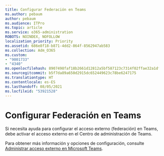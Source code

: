 ```yaml
---
title: Configurar Federación en Teams
ms.author: pebaum
author: pebaum
ms.audience: ITPro
ms.topic: article
ms.service: o365-administration
ROBOTS: NOINDEX, NOFOLLOW
localization_priority: Priority
ms.assetid: 686e8f18-b871-4dd2-864f-8562947ab583
ms.collection: Adm_O365
ms.custom:
- "9001733"
- "4340"
ms.openlocfilehash: 8907498faf18b2661d12812a5bf587123c7314f02ffae32a1df9d073e6767401
ms.sourcegitcommit: b5f7da89a650d2915dc652449623c78be6247175
ms.translationtype: HT
ms.contentlocale: es-ES
ms.lasthandoff: 08/05/2021
ms.locfileid: "53921528"
---
```

# <a name="set-up-teams-federation"></a>Configurar Federación en Teams

Si necesita ayuda para configurar el acceso externo (federación) en Teams, debe activar el acceso externo en el Centro de administración de Teams.

Para obtener más información y opciones de configuración, consulte [Administrar acceso externo en Microsoft Teams](https://docs.microsoft.com/microsoftteams/manage-external-access).
